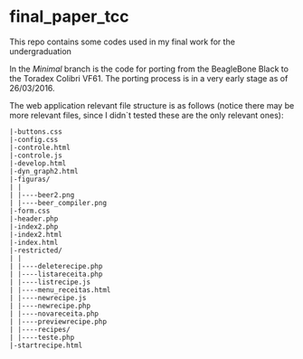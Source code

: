 # final_paper_tcc
This repo contains some codes used in my final work for the undergraduation

In the *Minimal* branch is the code for porting from the BeagleBone Black to the Toradex Colibri VF61.
The porting process is in a very early stage as of 26/03/2016.

The web application relevant file structure is as follows (notice there may be more relevant files, since
I didn`t tested these are the only relevant ones):

	|-buttons.css
	|-config.css
	|-controle.html
	|-controle.js
	|-develop.html
	|-dyn_graph2.html
	|-figuras/
	| |
	| |----beer2.png
	| |----beer_compiler.png
	|-form.css
	|-header.php
	|-index2.php
	|-index2.html
	|-index.html
	|-restricted/
	| |
	| |----deleterecipe.php
	| |----listareceita.php
	| |----listrecipe.js
	| |----menu_receitas.html
	| |----newrecipe.js
	| |----newrecipe.php
	| |----novareceita.php
	| |----previewrecipe.php
	| |----recipes/
	| |----teste.php
	|-startrecipe.html
	
